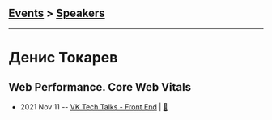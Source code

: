 ## [Events](../README.md) > [Speakers](../speakers.md)
---

# Денис Токарев

## Web Performance. Core Web Vitals
- 2021 Nov 11 -- [VK Tech Talks - Front End](https://vk.com/video-147415323_456239618)  | [:notebook:](https://vk.com/doc59164960_624016897)  
